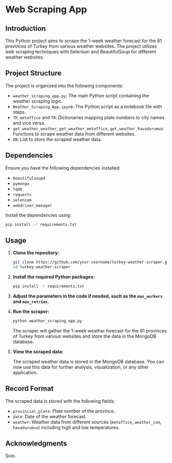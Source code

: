 # Web Scraping App
## Introduction

This Python project aims to scrape the 1-week weather forecast for the 81 provinces of Turkey from various weather websites. The project utilizes web scraping techniques with Selenium and BeautifulSoup for different weather websites.

## Project Structure

The project is organized into the following components:

- `weather_scraping_app.py`: The main Python script containing the weather scraping logic.
- `Weather_Scraping_App.ipynb`: The Python script as a notebook file with steps.
- `TR_metoffice` and `TR`: Dictionaries mapping plate numbers to city names and vice versa.
- `get_weather_weather`, `get_weather_metoffice`, `get_weather_havadurumux`: Functions to scrape weather data from different websites.
- `DB`: List to store the scraped weather data.

## Dependencies

Ensure you have the following dependencies installed:

- `beautifulsoup4`
- `pymongo`
- `tqdm`
- `requests`
- `selenium`
- `webdriver_manager`

Install the dependencies using:

```bash
pip install -r requirements.txt
```

## Usage

1. **Clone the repository:**

    ```bash
    git clone https://github.com/your-username/turkey-weather-scraper.git
    cd turkey-weather-scraper
    ```

2. **Install the required Python packages:**

    ```bash
    pip install -r requirements.txt
    ```

3. **Adjust the parameters in the code if needed, such as the `max_workers` and `max_retries`.**

4. **Run the scraper:**

    ```bash
    python weather_scraping_app.py
    ```

   The scraper will gather the 1-week weather forecast for the 81 provinces of Turkey from various websites and store the data in the MongoDB database.

5. **View the scraped data:**

   The scraped weather data is stored in the MongoDB database. You can now use this data for further analysis, visualization, or any other application.

## Record Format

The scraped data is stored with the following fields:

- `provincial_plate`: Plate number of the province.
- `date`: Date of the weather forecast.
- `weather`: Weather data from different sources (`metoffice`, `weather_com`, `havadurumux`) including high and low temperatures.

## Acknowledgments

Solo.

